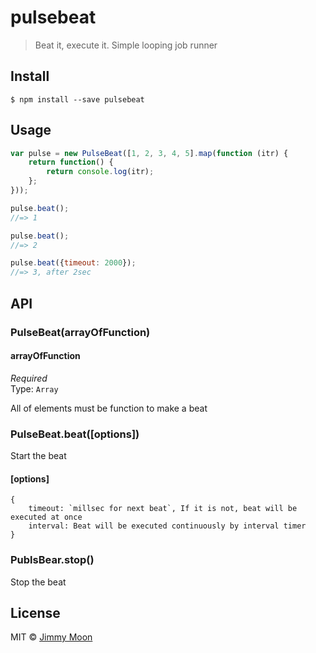 # pulsebeat

> Beat it, execute it. Simple looping job runner


## Install

```
$ npm install --save pulsebeat
```


## Usage

```js
var pulse = new PulseBeat([1, 2, 3, 4, 5].map(function (itr) {
	return function() {
		return console.log(itr);
	};
}));

pulse.beat();
//=> 1

pulse.beat();
//=> 2

pulse.beat({timeout: 2000});
//=> 3, after 2sec
```


## API

### PulseBeat(arrayOfFunction)

#### arrayOfFunction

*Required*  
Type: `Array`

All of elements must be function to make a beat

### PulseBeat.beat([options])

Start the beat

#### [options]
```
{
	timeout: `millsec for next beat`, If it is not, beat will be executed at once
	interval: Beat will be executed continuously by interval timer
}
```

### PublsBear.stop()

Stop the beat

## License

MIT © [Jimmy Moon](http://ragingwind.me)
